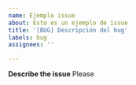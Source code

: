 ```yaml
---
name: Ejemplo issue
about: Esto es un ejemplo de issue
title: '[BUG] Descripción del bug'
labels: bug
assignees: ''

---
```


**Describe the issue**
Please